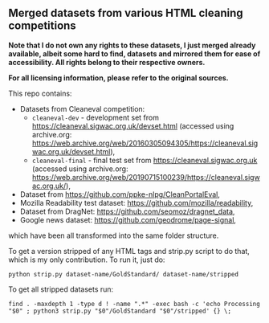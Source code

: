 ## Merged datasets from various HTML cleaning competitions

**Note that I do not own any rights to these datasets, I just merged already available, albeit some hard to find, datasets and mirrored them for ease of accessibility.
All rights belong to their respective owners.**

**For all licensing information, please refer to the original sources.**

This repo contains:
- Datasets from Cleaneval competition:
  - `cleaneval-dev` - development set from https://cleaneval.sigwac.org.uk/devset.html
    (accessed using archive.org: https://web.archive.org/web/20160305094305/https://cleaneval.sigwac.org.uk/devset.html),
  - `cleaneval-final` - final test set from https://cleaneval.sigwac.org.uk
    (accessed using archive.org: https://web.archive.org/web/20190715100239/https://cleaneval.sigwac.org.uk/),
- Dataset from https://github.com/ppke-nlpg/CleanPortalEval,
- Mozilla Readability test dataset: https://github.com/mozilla/readability,
- Dataset from DragNet: https://github.com/seomoz/dragnet_data,
- Google news dataset: https://github.com/geodrome/page-signal,

which have been all transformed into the same folder structure.

To get a version stripped of any HTML tags and strip.py script to do that, which is my only contribution.
To run it, just do:
```
python strip.py dataset-name/GoldStandard/ dataset-name/stripped
```
To get all stripped datasets run:
```
find . -maxdepth 1 -type d ! -name ".*" -exec bash -c 'echo Processing "$0" ; python3 strip.py "$0"/GoldStandard "$0"/stripped' {} \;
```